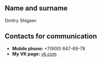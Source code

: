 ## Name and surname

Dmitry Shigaev

## Contacts for communication

+ **Mobile phone:** +7(900) 647-69-78
+ **My VK page:** [vk.com](https://vk.com/id185267556)